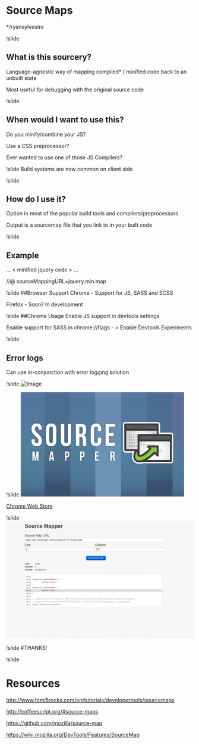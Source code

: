 # Source Maps
*/ryansylvestre

!slide
## What is this sourcery?
Language-agnostic way of mapping compiled* / minified code back to an unbuilt state

Most useful for debugging with the original source code

!slide
## When would I want to use this?
Do you minify/combine your JS?

Use a CSS preprocessor?

Ever wanted to use one of those JS Compilers?

!slide
Build systems are now common on client side

!slide
## How do I use it?
Option in most of the popular build tools and compilers/preprocessors

Output is a sourcemap file that you link to in your built code

!slide
## Example
... < minified jquery code > ...

//@ sourceMappingURL=jquery.min.map

!slide
##Browser Support
Chrome - Support for JS, SASS and SCSS

Firefox - Soon? In development

!slide
##Chrome Usage
Enable JS support in devtools settings

Enable support for SASS in chrome://flags - > Enable Devtools Experiments

!slide
## Error logs
Can use in-conjunction with error logging solution

!slide
![Image](https://dl.dropboxusercontent.com/u/20455/errorTool.PNG)

!slide
![Image](images/sourceMapper.png)

[Chrome Web Store](https://chrome.google.com/webstore/detail/source-mapper/enenhalmnhnpofkecebdmgnmmhfkhcpb)

!slide
![Image](images/sourceMapperSS.png)

!slide
#THANKS!

!slide
# Resources
<http://www.html5rocks.com/en/tutorials/developertools/sourcemaps>

<http://coffeescript.org/#source-maps>

<https://github.com/mozilla/source-map>

<https://wiki.mozilla.org/DevTools/Features/SourceMap>
